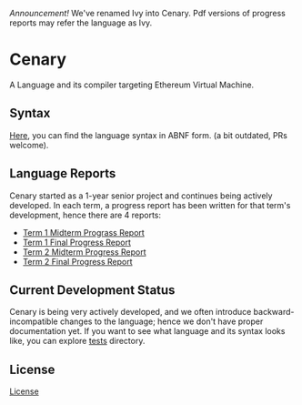 *Announcement!* We've renamed Ivy into Cenary. Pdf versions of progress reports may refer the language as Ivy.

# Cenary

A Language and its compiler targeting Ethereum Virtual Machine.

## Syntax

[Here](https://github.com/yigitozkavci/cenary/blob/master/standard/cenary.abnf), you can find the language syntax in ABNF form. (a bit outdated, PRs welcome).

## Language Reports

Cenary started as a 1-year senior project and continues being actively developed. In each term, a progress report has been written for that term's development, hence there are 4 reports:

* [Term 1 Midterm Prograss Report](https://github.com/cenary-lang/cenary/blob/master/standard/report_491_midterm/report.pdf)
* [Term 1 Final Progress Report](https://github.com/cenary-lang/cenary/blob/master/standard/report_491_final/report.pdf)
* [Term 2 Midterm Progress Report](https://github.com/cenary-lang/cenary/blob/master/standard/report_492_midterm/report.pdf)
* [Term 2 Final Progress Report](https://github.com/cenary-lang/cenary/blob/master/standard/report_492_final/report.pdf)

## Current Development Status

Cenary is being very actively developed, and we often introduce backward-incompatible changes to the language; hence we don't have proper documentation yet. If you want to see what language and its syntax looks like, you can explore [tests](https://github.com/cenary-lang/cenary/tree/master/test/sources) directory.

## License
[License](https://github.com/yigitozkavci/cenary/blob/master/LICENSE)

